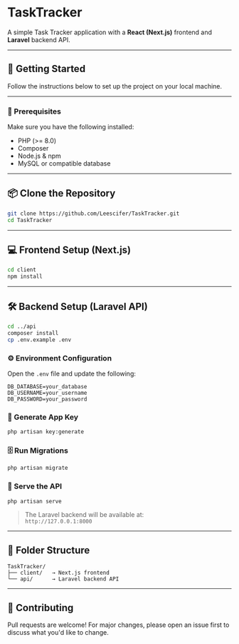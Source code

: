 # TaskTracker

A simple Task Tracker application with a **React (Next.js)** frontend and **Laravel** backend API.

---

## 🚀 Getting Started

Follow the instructions below to set up the project on your local machine.

---

### 🧾 Prerequisites

Make sure you have the following installed:

- PHP (>= 8.0)
- Composer
- Node.js & npm
- MySQL or compatible database

---

## 📦 Clone the Repository

```bash
git clone https://github.com/Leescifer/TaskTracker.git
cd TaskTracker
```

---

## 💻 Frontend Setup (Next.js)

```bash
cd client
npm install
```

---

## 🛠 Backend Setup (Laravel API)

```bash
cd ../api
composer install
cp .env.example .env
```

### ⚙️ Environment Configuration

Open the `.env` file and update the following:

```env
DB_DATABASE=your_database
DB_USERNAME=your_username
DB_PASSWORD=your_password
```

### 🔑 Generate App Key

```bash
php artisan key:generate
```

### 🗄 Run Migrations

```bash
php artisan migrate
```

### 🚀 Serve the API

```bash
php artisan serve
```

> The Laravel backend will be available at:  
> `http://127.0.0.1:8000`

---

## 📂 Folder Structure

```
TaskTracker/
├── client/   → Next.js frontend
└── api/      → Laravel backend API
```

---

## 🤝 Contributing

Pull requests are welcome! For major changes, please open an issue first to discuss what you'd like to change.


